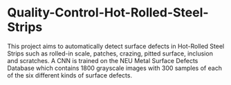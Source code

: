# Quality-Control-Hot-Rolled-Steel-Strips
This project aims to automatically detect surface defects in Hot-Rolled Steel Strips such as rolled-in scale, patches, crazing, pitted surface, inclusion and scratches. A CNN is trained on the NEU Metal Surface Defects Database which contains 1800 grayscale images with 300 samples of each of the six different kinds of surface defects.
